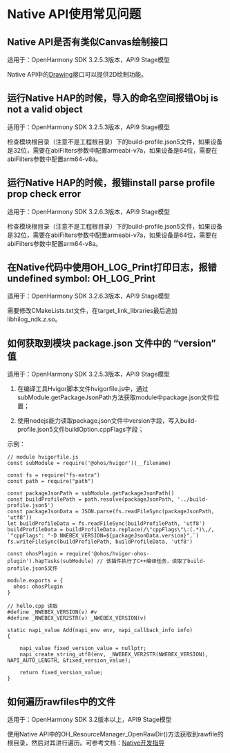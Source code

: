 # Native API使用常见问题

## Native API是否有类似Canvas绘制接口

适用于：OpenHarmony SDK 3.2.5.3版本，API9 Stage模型

Native API中的[Drawing](../reference/native-apis/_drawing.md)接口可以提供2D绘制功能。

## 运行Native HAP的时候，导入的命名空间报错Obj is not a valid object

适用于：OpenHarmony SDK 3.2.5.3版本，API9 Stage模型

检查模块根目录（注意不是工程根目录）下的build-profile.json5文件，如果设备是32位，需要在abiFilters参数中配置armeabi-v7a，如果设备是64位，需要在abiFilters参数中配置arm64-v8a。

## 运行Native HAP的时候，报错install parse profile prop check error

适用于：OpenHarmony SDK 3.2.6.3版本，API9 Stage模型

检查模块根目录（注意不是工程根目录）下的build-profile.json5文件，如果设备是32位，需要在abiFilters参数中配置armeabi-v7a，如果设备是64位，需要在abiFilters参数中配置arm64-v8a。

## 在Native代码中使用OH_LOG_Print打印日志，报错undefined symbol: OH_LOG_Print

适用于：OpenHarmony SDK 3.2.6.3版本，API9 Stage模型

需要修改CMakeLists.txt文件，在target_link_libraries最后追加libhilog_ndk.z.so。

## 如何获取到模块 package.json 文件中的 “version” 值

适用于：OpenHarmony SDK 3.2.5.3版本，API9 Stage模型

1. 在编译工具Hvigor脚本文件hvigorfile.js中，通过subModule.getPackageJsonPath方法获取module中package.json文件位置；

2. 使用nodejs能力读取package.json文件中version字段，写入build-profile.json5文件buildOption.cppFlags字段；

示例：

  
```
// module hvigorfile.js
const subModule = require('@ohos/hvigor')(__filename)

const fs = require("fs-extra")
const path = require("path")

const packageJsonPath = subModule.getPackageJsonPath()
const buildProfilePath = path.resolve(packageJsonPath, '../build-profile.json5')
const packageJsonData = JSON.parse(fs.readFileSync(packageJsonPath, 'utf8'))
let buildProfileData = fs.readFileSync(buildProfilePath, 'utf8')
buildProfileData = buildProfileData.replace(/\"cppFlags\"\:(.*)\,/, `"cppFlags": "-D NWEBEX_VERSION=${packageJsonData.version}",`)
fs.writeFileSync(buildProfilePath, buildProfileData, 'utf8')

const ohosPlugin = require('@ohos/hvigor-ohos-plugin').hapTasks(subModule) // 该插件执行了C++编译任务，读取了build-profile.json5文件

module.exports = {
  ohos: ohosPlugin
}
```

  
```
// hello.cpp 读取
#define _NWEBEX_VERSION(v) #v
#define _NWEBEX_VER2STR(v) _NWEBEX_VERSION(v)

static napi_value Add(napi_env env, napi_callback_info info)
{

    napi_value fixed_version_value = nullptr;
    napi_create_string_utf8(env, _NWEBEX_VER2STR(NWEBEX_VERSION), NAPI_AUTO_LENGTH, &fixed_version_value);

    return fixed_version_value;
}
```

## 如何遍历rawfiles中的文件

适用于：OpenHarmony SDK 3.2版本以上，API9 Stage模型

使用Native API中的OH_ResourceManager_OpenRawDir()方法获取到rawfile的根目录，然后对其进行遍历。可参考文档：[Native开发指导](../reference/native-apis/rawfile.md)
